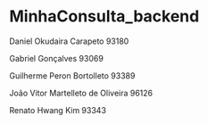 ﻿# MinhaConsulta_backend
Daniel Okudaira Carapeto 93180 ​

Gabriel Gonçalves 93069 ​

Guilherme Peron Bortolleto 93389 ​

João Vitor Martelleto de Oliveira 96126​

Renato Hwang Kim 93343 
